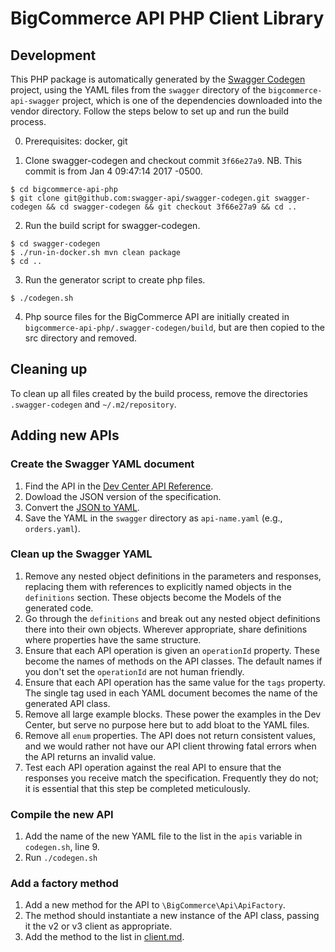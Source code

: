 # BigCommerce API PHP Client Library

## Development

This PHP package is automatically generated by the
[Swagger Codegen](https://github.com/swagger-api/swagger-codegen) project,
using the YAML files from the `swagger` directory of the `bigcommerce-api-swagger` project,
which is one of the dependencies downloaded into the vendor directory.
Follow the steps below to set up and run the build process.

0. Prerequisites: docker, git

1. Clone swagger-codegen and checkout commit `3f66e27a9`. NB. This commit is from Jan 4 09:47:14 2017 -0500.

```
$ cd bigcommerce-api-php
$ git clone git@github.com:swagger-api/swagger-codegen.git swagger-codegen && cd swagger-codegen && git checkout 3f66e27a9 && cd ..
```

2. Run the build script for swagger-codegen.

```
$ cd swagger-codegen
$ ./run-in-docker.sh mvn clean package
$ cd ..
```

3. Run the generator script to create php files.

```
$ ./codegen.sh
```

4. Php source files for the BigCommerce API are initially created in `bigcommerce-api-php/.swagger-codegen/build`,
but are then copied to the src directory and removed.

## Cleaning up

To clean up all files created by the build process, remove the directories
`.swagger-codegen` and `~/.m2/repository`.


## Adding new APIs

### Create the Swagger YAML document

1. Find the API in the [Dev Center API Reference](https://developer.bigcommerce.com/api-reference).
2. Dowload the JSON version of the specification.
3. Convert the [JSON to YAML](https://www.json2yaml.com/).
4. Save the YAML in the `swagger` directory as `api-name.yaml` (e.g., `orders.yaml`).

### Clean up the Swagger YAML

1. Remove any nested object definitions in the parameters and responses, replacing them with references
   to explicitly named objects in the `definitions` section. These objects become the Models of the generated code.
2. Go through the `definitions` and break out any nested object definitions there into their own objects. Wherever
   appropriate, share definitions where properties have the same structure.
3. Ensure that each API operation is given an `operationId` property. These become the names of methods on the
   API classes. The default names if you don't set the `operationId` are not human friendly.
4. Ensure that each API operation has the same value for the `tags` property. The single tag used in each YAML
   document becomes the name of the generated API class.
5. Remove all large example blocks. These power the examples in the Dev Center, but serve no purpose here but to
   add bloat to the YAML files.
6. Remove all `enum` properties. The API does not return consistent values, and we would rather not have our API
   client throwing fatal errors when the API returns an invalid value.
7. Test each API operation against the real API to ensure that the responses you receive match the specification.
   Frequently they do not; it is essential that this step be completed meticulously.

### Compile the new API

1. Add the name of the new YAML file to the list in the `apis` variable in `codegen.sh`, line 9.
2. Run `./codegen.sh`

### Add a factory method

1. Add a new method for the API to `\BigCommerce\Api\ApiFactory`.
2. The method should instantiate a new instance of the API class, passing it the v2 or v3 client as appropriate.
3. Add the method to the list in [client.md](/docs/client.md).

